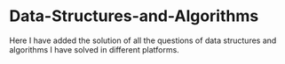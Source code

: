 # Data-Structures-and-Algorithms
Here I have added the solution of all the questions of data structures and algorithms I have solved in different platforms.
